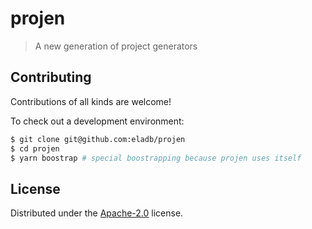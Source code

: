 # projen

> A new generation of project generators

## Contributing

Contributions of all kinds are welcome!

To check out a development environment:

```bash
$ git clone git@github.com:eladb/projen
$ cd projen
$ yarn boostrap # special boostrapping because projen uses itself
```

## License

Distributed under the [Apache-2.0](./LICENSE) license.